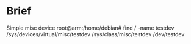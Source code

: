 # Brief
Simple misc device
root@arm:/home/debian# find / -name testdev
/sys/devices/virtual/misc/testdev
/sys/class/misc/testdev
/dev/testdev
